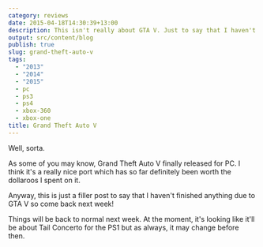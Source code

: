 ```yaml
---
category: reviews
date: 2015-04-18T14:30:39+13:00
description: This isn't really about GTA V. Just to say that I haven't been playing anything else!
output: src/content/blog
publish: true
slug: grand-theft-auto-v
tags:
  - "2013"
  - "2014"
  - "2015"
  - pc
  - ps3
  - ps4
  - xbox-360
  - xbox-one
title: Grand Theft Auto V
---
```

Well, sorta.

As some of you may know, Grand Theft Auto V finally released for PC. I think it's a really nice port which has so far definitely been worth the dollaroos I spent on it.

Anyway, this is just a filler post to say that I haven't finished anything due to GTA V so come back next week!

Things will be back to normal next week. At the moment, it's looking like it'll be about Tail Concerto for the PS1 but as always, it may change before then.
